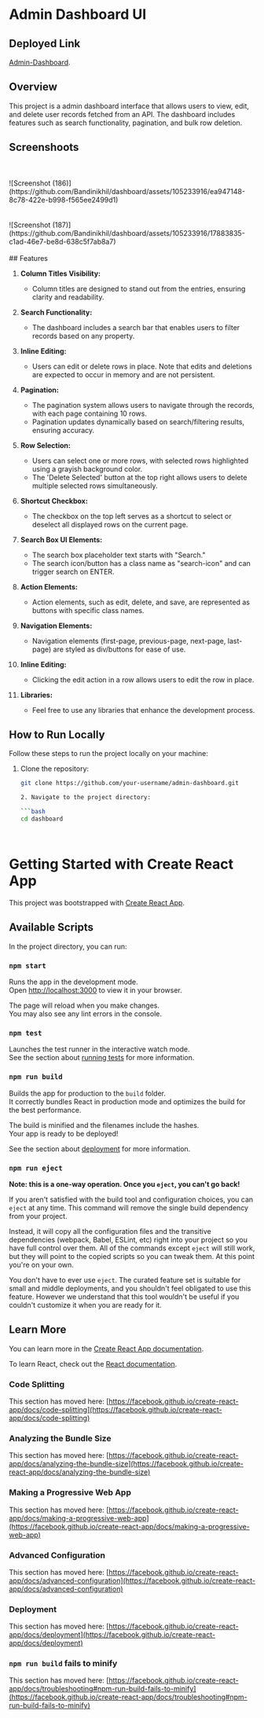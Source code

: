 # Admin Dashboard UI

## Deployed Link

[Admin-Dashboard](https://admiin-dashboaard.netlify.app/).

## Overview

This project is a admin dashboard interface that allows users to view, edit, and delete user records fetched from an API. The dashboard includes features such as search functionality, pagination, and bulk row deletion.

## Screenshoots
<br/>
<br/>
![Screenshot (186)](https://github.com/Bandinikhil/dashboard/assets/105233916/ea947148-8c78-422e-b998-f565ee2499d1)
<br/>
<br/>
<br/>
![Screenshot (187)](https://github.com/Bandinikhil/dashboard/assets/105233916/17883835-c1ad-46e7-be8d-638c5f7ab8a7)
<br/>
<br/>
## Features

1. **Column Titles Visibility:**
   - Column titles are designed to stand out from the entries, ensuring clarity and readability.

2. **Search Functionality:**
   - The dashboard includes a search bar that enables users to filter records based on any property.

3. **Inline Editing:**
   - Users can edit or delete rows in place. Note that edits and deletions are expected to occur in memory and are not persistent.

4. **Pagination:**
   - The pagination system allows users to navigate through the records, with each page containing 10 rows.
   - Pagination updates dynamically based on search/filtering results, ensuring accuracy.

5. **Row Selection:**
   - Users can select one or more rows, with selected rows highlighted using a grayish background color.
   - The 'Delete Selected' button at the top right allows users to delete multiple selected rows simultaneously.

6. **Shortcut Checkbox:**
   - The checkbox on the top left serves as a shortcut to select or deselect all displayed rows on the current page.

7. **Search Box UI Elements:**
   - The search box placeholder text starts with "Search."
   - The search icon/button has a class name as "search-icon" and can trigger search on ENTER.

8. **Action Elements:**
   - Action elements, such as edit, delete, and save, are represented as buttons with specific class names.

9. **Navigation Elements:**
   - Navigation elements (first-page, previous-page, next-page, last-page) are styled as div/buttons for ease of use.

10. **Inline Editing:**
    - Clicking the edit action in a row allows users to edit the row in place.

11. **Libraries:**
    - Feel free to use any libraries that enhance the development process.

## How to Run Locally

Follow these steps to run the project locally on your machine:

1. Clone the repository:

   ```bash
   git clone https://github.com/your-username/admin-dashboard.git

   2. Navigate to the project directory:

   ```bash
   cd dashboard




# Getting Started with Create React App

This project was bootstrapped with [Create React App](https://github.com/facebook/create-react-app).

## Available Scripts

In the project directory, you can run:

### `npm start`

Runs the app in the development mode.\
Open [http://localhost:3000](http://localhost:3000) to view it in your browser.

The page will reload when you make changes.\
You may also see any lint errors in the console.

### `npm test`

Launches the test runner in the interactive watch mode.\
See the section about [running tests](https://facebook.github.io/create-react-app/docs/running-tests) for more information.

### `npm run build`

Builds the app for production to the `build` folder.\
It correctly bundles React in production mode and optimizes the build for the best performance.

The build is minified and the filenames include the hashes.\
Your app is ready to be deployed!

See the section about [deployment](https://facebook.github.io/create-react-app/docs/deployment) for more information.

### `npm run eject`

**Note: this is a one-way operation. Once you `eject`, you can't go back!**

If you aren't satisfied with the build tool and configuration choices, you can `eject` at any time. This command will remove the single build dependency from your project.

Instead, it will copy all the configuration files and the transitive dependencies (webpack, Babel, ESLint, etc) right into your project so you have full control over them. All of the commands except `eject` will still work, but they will point to the copied scripts so you can tweak them. At this point you're on your own.

You don't have to ever use `eject`. The curated feature set is suitable for small and middle deployments, and you shouldn't feel obligated to use this feature. However we understand that this tool wouldn't be useful if you couldn't customize it when you are ready for it.

## Learn More

You can learn more in the [Create React App documentation](https://facebook.github.io/create-react-app/docs/getting-started).

To learn React, check out the [React documentation](https://reactjs.org/).

### Code Splitting

This section has moved here: [https://facebook.github.io/create-react-app/docs/code-splitting](https://facebook.github.io/create-react-app/docs/code-splitting)

### Analyzing the Bundle Size

This section has moved here: [https://facebook.github.io/create-react-app/docs/analyzing-the-bundle-size](https://facebook.github.io/create-react-app/docs/analyzing-the-bundle-size)

### Making a Progressive Web App

This section has moved here: [https://facebook.github.io/create-react-app/docs/making-a-progressive-web-app](https://facebook.github.io/create-react-app/docs/making-a-progressive-web-app)

### Advanced Configuration

This section has moved here: [https://facebook.github.io/create-react-app/docs/advanced-configuration](https://facebook.github.io/create-react-app/docs/advanced-configuration)

### Deployment

This section has moved here: [https://facebook.github.io/create-react-app/docs/deployment](https://facebook.github.io/create-react-app/docs/deployment)

### `npm run build` fails to minify

This section has moved here: [https://facebook.github.io/create-react-app/docs/troubleshooting#npm-run-build-fails-to-minify](https://facebook.github.io/create-react-app/docs/troubleshooting#npm-run-build-fails-to-minify)
